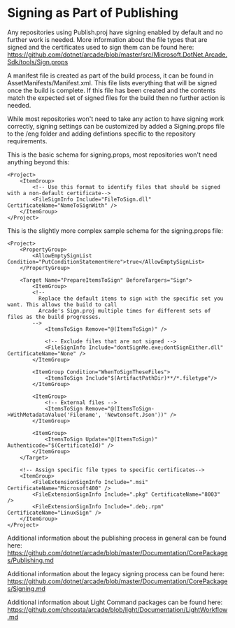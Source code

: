 # Signing as Part of Publishing

Any repositories using Publish.proj have signing enabled by default and no further work is needed. More information about the file types that are signed and the certificates used to sign them can be found here:
https://github.com/dotnet/arcade/blob/master/src/Microsoft.DotNet.Arcade.Sdk/tools/Sign.props

A manifest file is created as part of the build process, it can be found in AssetManifests/Manifest.xml. This file lists everything that will be signed once the build is complete. If this file has been created and the contents match the expected set of signed files for the build then no further action is needed.

While most repositories won't need to take any action to have signing work correctly, signing settings can be customized by added a Signing.props file to the /eng folder and adding defintions specific to the repository requirements.

This is the basic schema for signing.props, most repositories won't need anything beyond this:

```
<Project>
    <ItemGroup>
        <!-- Use this format to identify files that should be signed with a non-default certificate-->
        <FileSignInfo Include="FileToSign.dll" CertificateName="NameToSignWith" />
    </ItemGroup>
</Project>
```

This is the slightly more complex sample schema for the signing.props file:

```
<Project>
	<PropertyGroup>
		<AllowEmptySignList Condition="PutConditionStatementHere">true</AllowEmptySignList>
	</PropertyGroup>
	
	<Target Name="PrepareItemsToSign" BeforeTargers="Sign">
		<ItemGroup>
		<!--
          Replace the default items to sign with the specific set you want. This allows the build to call
          Arcade's Sign.proj multiple times for different sets of files as the build progresses.
        -->
			<ItemsToSign Remove="@(ItemsToSign)" />
			
			<!-- Exclude files that are not signed -->
			<FileSignInfo Include="dontSignMe.exe;dontSignEither.dll" CertificateName="None" />	
		</ItemGroup>
		
		<ItemGroup Condition="WhenToSignTheseFiles">
			<ItemsToSign Include"$(ArtifactPathDir)**/*.filetype"/>
		</ItemGroup>
		
		<ItemGroup>
			<!-- External files -->
			<ItemsToSign Remove="@(ItemsToSign->WithMetadataValue('Filename', 'Newtonsoft.Json'))" />
		</ItemGroup>

		<ItemGroup>
			<ItemsToSign Update="@(ItemsToSign)" Authenticode="$(CertificateId)" />
		</ItemGroup>
	</Target>
	
	<!-- Assign specific file types to specific certificates-->
	<ItemGroup>
        <FileExtensionSignInfo Include=".msi" CertificateName="Microsoft400" />
        <FileExtensionSignInfo Include=".pkg" CertificateName="8003" />
        <FileExtensionSignInfo Include=".deb;.rpm" CertificateName="LinuxSign" />
    </ItemGroup>
</Project>
```

Additional information about the publishing process in general can be found here:
https://github.com/dotnet/arcade/blob/master/Documentation/CorePackages/Publishing.md

Additional information about the legacy signing process can be found here:
https://github.com/dotnet/arcade/blob/master/Documentation/CorePackages/Signing.md

Additional information about Light Command packages can be found here: 
https://github.com/chcosta/arcade/blob/light/Documentation/LightWorkflow.md